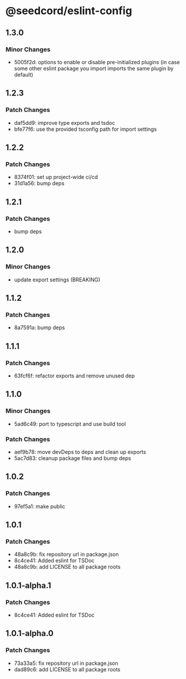 # @seedcord/eslint-config

## 1.3.0

### Minor Changes

- 5005f2d: options to enable or disable pre-initialized plugins (in case some other eslint package you import imports the same plugin by default)

## 1.2.3

### Patch Changes

- daf5dd9: improve type exports and tsdoc
- bfe77f6: use the provided tsconfig path for import settings

## 1.2.2

### Patch Changes

- 8374f01: set up project-wide ci/cd
- 31d1a56: bump deps

## 1.2.1

### Patch Changes

- bump deps

## 1.2.0

### Minor Changes

- update export settings (BREAKING)

## 1.1.2

### Patch Changes

- 8a7591a: bump deps

## 1.1.1

### Patch Changes

- 63fcf6f: refactor exports and remove unused dep

## 1.1.0

### Minor Changes

- 5ad6c49: port to typescript and use build tool

### Patch Changes

- aef9b78: move devDeps to deps and clean up exports
- 5ac7d83: cleanup package files and bump deps

## 1.0.2

### Patch Changes

- 97ef5a1: make public

## 1.0.1

### Patch Changes

- 48a8c9b: fix repository url in package.json
- 8c4ce41: Added eslint for TSDoc
- 48a8c9b: add LICENSE to all package roots

## 1.0.1-alpha.1

### Patch Changes

- 8c4ce41: Added eslint for TSDoc

## 1.0.1-alpha.0

### Patch Changes

- 73a33a5: fix repository url in package.json
- dad89c6: add LICENSE to all package roots
